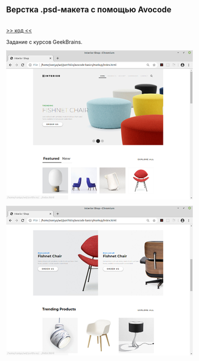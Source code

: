 ## Верстка .psd-макета с помощью Avocode 
\
[>> код <<](https://github.com/vaniya-k/avocode-basics)

Задание с курсов GeekBrains.

![01](01.png)

![02](02.png)
